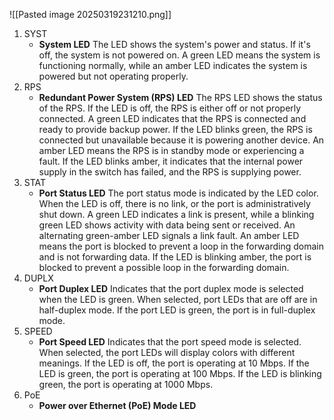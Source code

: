![[Pasted image 20250319231210.png]]
1. SYST
	- **System LED**
	    The LED shows the system's power and status. If it's off, the system is not powered on. A green LED means the system is functioning normally, while an amber LED indicates the system is powered but not operating properly.
2. RPS
	- **Redundant Power System (RPS) LED**
		The RPS LED shows the status of the RPS. If the LED is off, the RPS is either off or not properly connected. A green LED indicates that the RPS is connected and ready to provide backup power. If the LED blinks green, the RPS is connected but unavailable because it is powering another device. An amber LED means the RPS is in standby mode or experiencing a fault. If the LED blinks amber, it indicates that the internal power supply in the switch has failed, and the RPS is supplying power.
3. STAT
	- **Port Status LED**
		The port status mode is indicated by the LED color. When the LED is off, there is no link, or the port is administratively shut down. A green LED indicates a link is present, while a blinking green LED shows activity with data being sent or received. An alternating green-amber LED signals a link fault. An amber LED means the port is blocked to prevent a loop in the forwarding domain and is not forwarding data. If the LED is blinking amber, the port is blocked to prevent a possible loop in the forwarding domain.
4. DUPLX
	- **Port Duplex LED**
		Indicates that the port duplex mode is selected when the LED is green. When selected, port LEDs that are off are in half-duplex mode. If the port LED is green, the port is in full-duplex mode.
5. SPEED
	- **Port Speed LED**
		Indicates that the port speed mode is selected. When selected, the port LEDs will display colors with different meanings. If the LED is off, the port is operating at 10 Mbps. If the LED is green, the port is operating at 100 Mbps. If the LED is blinking green, the port is operating at 1000 Mbps.
6. PoE
	- **Power over Ethernet (PoE) Mode LED**
	